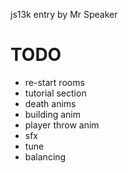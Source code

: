 js13k entry by Mr Speaker

# TODO

- re-start rooms
- tutorial section
- death anims
- building anim
- player throw anim
- sfx
- tune
- balancing